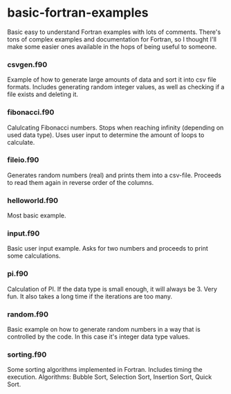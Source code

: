 # basic-fortran-examples
Basic easy to understand Fortran examples with lots of comments.
There's tons of complex examples and documentation for Fortran, so I thought I'll make some easier ones available in the hops of being useful to someone.

### csvgen.f90

Example of how to generate large amounts of data and sort it into csv file formats. Includes generating random integer values, as well as checking if a file exists and deleting it.

### fibonacci.f90

Calulcating Fibonacci numbers. Stops when reaching infinity (depending on used data type). Uses user input to determine the amount of loops to calculate.

### fileio.f90

Generates random numbers (real) and prints them into a csv-file. Proceeds to read them again in reverse order of the columns.

### helloworld.f90

Most basic example.

### input.f90

Basic user input example. Asks for two numbers and proceeds to print some calculations.

### pi.f90

Calculation of PI. If the data type is small enough, it will always be 3. Very fun. It also takes a long time if the iterations are too many.

### random.f90

Basic example on how to generate random numbers in a way that is controlled by the code. In this case it's integer data type values.

### sorting.f90

Some sorting algorithms implemented in Fortran. Includes timing the execution. Algorithms: Bubble Sort, Selection Sort, Insertion Sort, Quick Sort. 
